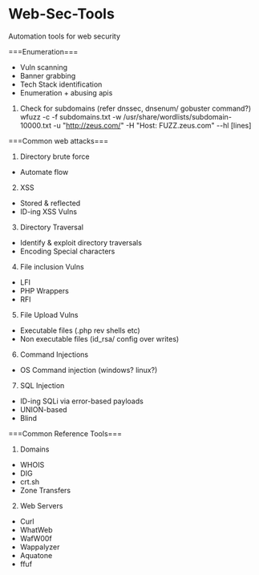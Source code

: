 # Web-Sec-Tools
Automation tools for web security





===Enumeration===

- Vuln scanning
- Banner grabbing
- Tech Stack identification
- Enumeration + abusing apis

1. Check for subdomains (refer dnssec, dnsenum/ gobuster command?)
  wfuzz -c -f subdomains.txt -w /usr/share/wordlists/subdomain-10000.txt -u "http://zeus.com/" -H "Host: FUZZ.zeus.com" --hl [lines]

===Common web attacks===

1. Directory brute force
 - Automate flow

2. XSS 
 - Stored & reflected
 - ID-ing XSS Vulns

3. Directory Traversal
 - Identify & exploit directory traversals
 - Encoding Special characters
 
4. File inclusion Vulns
 - LFI
 - PHP Wrappers
 - RFI

5. File Upload Vulns
 - Executable files (.php rev shells etc)
 - Non executable files (id_rsa/ config over writes)

6. Command Injections
 - OS Command injection (windows? linux?)
 
7. SQL Injection
  - ID-ing SQLi via error-based payloads
  - UNION-based
  - Blind
  
===Common Reference Tools===
1. Domains
  - WHOIS
  - DIG
  - crt.sh
  - Zone Transfers
 
2. Web Servers
  - Curl
  - WhatWeb
  - WafW00f
  - Wappalyzer
  - Aquatone
  - ffuf
